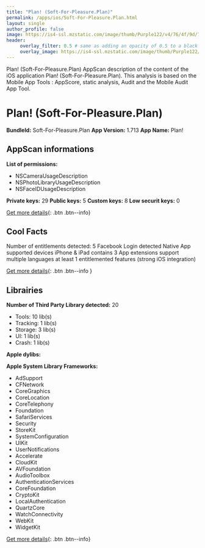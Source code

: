 ```yaml
---
title: "Plan! (Soft-For-Pleasure.Plan)"
permalink: /apps/ios/Soft-For-Pleasure.Plan.html
layout: single
author_profile: false
image: https://is4-ssl.mzstatic.com/image/thumb/Purple122/v4/76/4f/9d/764f9dc2-9a57-a373-a4ae-a74cb0e44819/AppIcon-1x_U007emarketing-0-10-0-85-220.png/512x512bb.jpg
header: 
     overlay_filter: 0.5 # same as adding an opacity of 0.5 to a black background
     overlay_image: https://is4-ssl.mzstatic.com/image/thumb/Purple122/v4/76/4f/9d/764f9dc2-9a57-a373-a4ae-a74cb0e44819/AppIcon-1x_U007emarketing-0-10-0-85-220.png/512x512bb.jpg
---
```

Plan! (Soft-For-Pleasure.Plan) AppScan description of the content of the iOS application Plan! (Soft-For-Pleasure.Plan). This analysis is based on the Mobile App Tools : AppScore, static analysis, Audit and the Mobile Audit App Tool.

# Plan! (Soft-For-Pleasure.Plan)

**BundleId:** Soft-For-Pleasure.Plan
**App Version:** 1.713
**App Name:** Plan!


## AppScan informations 

**List of permissions:** 
- NSCameraUsageDescription
- NSPhotoLibraryUsageDescription
- NSFaceIDUsageDescription
  
  
**Private keys:** 29
**Public keys:** 5
**Custom keys:** 8
**Low securit keys:** 0
  
[Get more details](/pricing.html){: .btn .btn--info}

## Cool Facts

Number of entitlements detected: 5
Facebook Login detected
Native App
supported devices iPhone & iPad
contains 3 App extensions
support multiple languages
at least 1 entitlemented features (strong iOS integration)
  
[Get more details](/pricing.html){: .btn .btn--info }

## Librairies 
**Number of Third Party Library detected:** 20
- Tools: 10 lib(s)
- Tracking: 1 lib(s)
- Storage: 3 lib(s)
- UI: 1 lib(s)
- Crash: 1 lib(s)


**Apple dylibs:**


**Apple System Library Frameworks:**
- AdSupport
- CFNetwork
- CoreGraphics
- CoreLocation
- CoreTelephony
- Foundation
- SafariServices
- Security
- StoreKit
- SystemConfiguration
- UIKit
- UserNotifications
- Accelerate
- CloudKit
- AVFoundation
- AudioToolbox
- AuthenticationServices
- CoreFoundation
- CryptoKit
- LocalAuthentication
- QuartzCore
- WatchConnectivity
- WebKit
- WidgetKit


  
[Get more details](/pricing.html){: .btn .btn--info}

